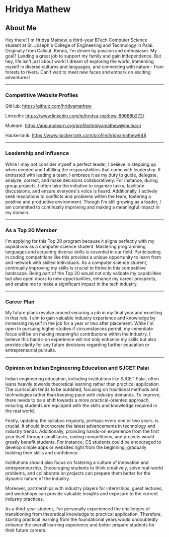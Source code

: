 # Hridya Mathew

## About Me

Hey there! I'm Hridya Mathew, a third-year BTech Computer Science student at St. Joseph's College of Engineering and Technology in Palai. Originally from Calicut, Kerala, I'm driven by passion and enthusiasm. My goal? Landing a great job to support my family and gain independence. But hey, life isn't just about work! I dream of exploring the world, immersing myself in diverse cultures and languages, and connecting with nature - from forests to rivers. Can't wait to meet new faces and embark on exciting adventures!

---

### Competitive Website Profiles

GitHub: https://github.com/hridyamathew

LinkedIn: https://www.linkedin.com/in/hridya-mathew-89688b272/

Mulearn: https://app.mulearn.org/profile/hridyamathew@mulearn

Hackerrank: https://www.hackerrank.com/profile/hridyamathew848

---

### Leadership and Influence

While I may not consider myself a perfect leader, I believe in stepping up when needed and fulfilling the responsibilities that come with leadership. If entrusted with leading a team, I embrace it as my duty to guide, delegate, analyze, correct, and make decisions collaboratively. For instance, during group projects, I often take the initiative to organize tasks, facilitate discussions, and ensure everyone's voice is heard. Additionally, I actively seek resolutions to conflicts and problems within the team, fostering a positive and productive environment. Though I'm still growing as a leader, I am committed to continually improving and making a meaningful impact in my domain.

---

### As a Top 20 Member

I'm applying for this Top 20 program because it aligns perfectly with my aspirations as a computer science student. Mastering programming languages and acquiring diverse skills is essential in our field. Participating in coding competitions like this provides a unique opportunity to learn from and network with skilled individuals. As a computer science student, continually improving my skills is crucial to thrive in this competitive landscape. Being part of the Top 20 would not only validate my capabilities but also open doors to new opportunities, enhance my career prospects, and enable me to make a significant impact in the tech industry.

---

### Career Plan

My future plans revolve around securing a job in my final year and excelling in that role. I aim to gain valuable industry experience and knowledge by immersing myself in the job for a year or two after placement. While I'm open to pursuing higher studies if circumstances permit, my immediate focus will be on making meaningful contributions within the industry. I believe this hands-on experience will not only enhance my skills but also provide clarity for any future decisions regarding further education or entrepreneurial pursuits.

---

### Opinion on Indian Engineering Education and SJCET Palai

Indian engineering education, including institutions like SJCET Palai, often leans heavily towards theoretical learning rather than practical application. The curriculum tends to be outdated, focusing on traditional methods and technologies rather than keeping pace with industry demands. To improve, there needs to be a shift towards a more practical-oriented approach, ensuring students are equipped with the skills and knowledge required in the real world.

Firstly, updating the syllabus regularly, perhaps every one or two years, is crucial. It should incorporate the latest advancements in technology and industry trends. Additionally, providing hands-on experience from the first year itself through small tasks, coding competitions, and projects would greatly benefit students. For instance, CS students could be encouraged to develop simple apps or websites right from the beginning, gradually building their skills and confidence.

Institutions should also focus on fostering a culture of innovation and entrepreneurship. Encouraging students to think creatively, solve real-world problems, and collaborate on projects can prepare them better for the dynamic nature of the industry.

Moreover, partnerships with industry players for internships, guest lectures, and workshops can provide valuable insights and exposure to the current industry practices.

As a third-year student, I've personally experienced the challenges of transitioning from theoretical knowledge to practical application. Therefore, starting practical learning from the foundational years would undoubtedly enhance the overall learning experience and better prepare students for their future careers.


